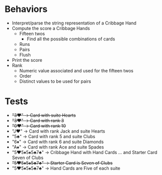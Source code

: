 # Behaviors

- Interpret/parse the string representation of a Cribbage Hand
- Compute the score a Cribbage Hands
  - Fifteen twos
    - Find all the possible combinations of cards
  - Runs
  - Pairs
  - Flush
- Print the score
- Rank
  - Numeric value associated and used for the fifteen twos
  - Order
  - Distinct values to be used for pairs

# Tests

- ~~"3♥" -> Card with suite Hearts~~
- ~~"3♥" -> Card with rank 3~~
- ~~"0♥" -> Card with rank 10~~
- "J♥" -> Card with rank Jack and suite Hearts
- "5♣" -> Card with rank 5 and suite Clubs
- "6♦" -> Card with rank 6 and suite Diamonds
- "A♠" -> Card with rank Ace and suite Spades
- "5♥5♦5♠5♣7♣" -> Cribbage Hand with Hand Cards ... and Starter Card Seven of Clubs
 - ~~"5♥5♦5♠5♣7♣" -> Starter Card is Seven of Clubs~~
 - "5♥5♦5♠5♣7♣" -> Hand Cards are Five of each suite